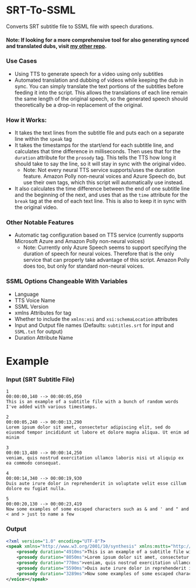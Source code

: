 # SRT-To-SSML
 Converts SRT subtitle file to SSML file with speech durations. 
 
#### Note: If looking for a more comprehensive tool for also generating synced and translated dubs, visit [my other repo](https://github.com/ThioJoe/Auto-Synced-Translated-Dubs).

### Use Cases
- Using TTS to generate speech for a video using only subtitles
- Automated translation and dubbing of videos while keeping the dub in sync. You can simply translate the text portions of the subtitles before feeding it into the script. This allows the translations of each line remain the same length of the original speech, so the generated speech should theoretically be a drop-in replacement of the original.

### How it Works:
- It takes the text lines from the subtitle file and puts each on a separate line within the `speak` tag
- It takes the timestamps for the start/end for each subtitle line, and calculates that time difference in milliseconds. Then uses that for the `duration` attribute for the `prosody` tag. This tells the TTS how long it should take to say the line, so it will stay in sync with the original video.
  - Note: Not every neural TTS service supports/uses the duration feature. Amazon Polly non-neural voices and Azure Speech do, but use their own tags, which this script will automatically use instead.
- It also calculates the time difference between the end of one subtitle line and the beginning of the next, and uses that as the `time` attribute for the `break` tag at the end of each text line. This is also to keep it in sync with the original video.

### Other Notable Features
- Automatic tag configuration based on TTS service (currently supports Microsoft Azure and Amazon Polly non-neural voices)
  - Note: Currently only Azure Speech seems to support specifying the duration of speech for neural voices. Therefore that is the only service that can properly take advantage of this script. Amazon Polly does too, but only for standard non-neural voices.

### SSML Options Changeable With Variables
- Language
- TTS Voice Name
- SSML Version
- xmlns Attributes for <speak> tag
- Whether to include the `xmlns:xsi` and `xsi:schemaLocation` attributes
- Input and Output file names (Defaults: `subtitles.srt` for input and `SSML.txt` for output)
- Duration Attribute Name

# Example
### Input (SRT Subtitle File)
```
1
00:00:00,140 --> 00:00:05,050
This is an example of a subtitle file with a bunch of random words I've added with various timestamps.

2
00:00:05,240 --> 00:00:13,290
Lorem ipsum dolor sit amet, consectetur adipiscing elit, sed do eiusmod tempor incididunt ut labore et dolore magna aliqua. Ut enim ad minim

3
00:00:13,480 --> 00:00:14,250
veniam, quis nostrud exercitation ullamco laboris nisi ut aliquip ex ea commodo consequat.

4
00:00:14,340 --> 00:00:19,930
Duis aute irure dolor in reprehenderit in voluptate velit esse cillum dolore eu fugiat nulla.

5
00:00:20,130 --> 00:00:23,419
Now some examples of some escaped characters such as & and ' and " and < and > just to name a few
```


### Output
```xml
<?xml version="1.0" encoding="UTF-8"?>
<speak xmlns="http://www.w3.org/2001/10/synthesis" xmlns:mstts="http://www.w3.org/2001/mstts" xmlns:emo="http://www.w3.org/2009/10/emotionml" xmlns:xsi="http://www.w3.org/2001/XMLSchema-instance" xsi:schemaLocation="http://www.w3.org/2001/10/synthesis http://www.w3.org/TR/speech-synthesis/synthesis.xsd" version="1.0" xml:lang="en-US"><voice name="en-US-DavisNeural">
	<prosody duration="4910ms">This is an example of a subtitle file with a bunch of random words I&apos;ve added with various timestamps.</prosody><break time="190ms"/>
	<prosody duration="8050ms">Lorem ipsum dolor sit amet, consectetur adipiscing elit, sed do eiusmod tempor incididunt ut labore et dolore magna aliqua. Ut enim ad minim</prosody><break time="190ms"/>
	<prosody duration="770ms">veniam, quis nostrud exercitation ullamco laboris nisi ut aliquip ex ea commodo consequat.</prosody><break time="90ms"/>
	<prosody duration="5590ms">Duis aute irure dolor in reprehenderit in voluptate velit esse cillum dolore eu fugiat nulla.</prosody><break time="200ms"/>
	<prosody duration="3289ms">Now some examples of some escaped characters such as &amp; and &apos; and &quot; and &lt; and &gt; just to name a few</prosody>
</voice></speak>
```
